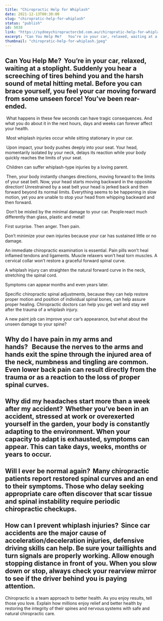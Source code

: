 ```yaml
---
title: "Chiropractic Help for Whiplash"
date: 2021-12-13T00:30:00
slug: "chiropratic-help-for-whiplash"
status: "publish"
id: 5038
link: "https://sydneychiropractorcbd.com.au/chiropratic-help-for-whiplash/"
excerpt: "Can You Help Me?   You’re in your car, relaxed, waiting at a stoplight. Suddenly you hear a screeching of tires behind you and the harsh sound of metal hitting metal. Before you can brace yourself, you feel your car moving forward from some unseen force! You’ve been rear-ended.    What happens in these few seconds can […]"
thumbnail: "chiropratic-help-for-whiplash.jpeg"
---
```


## Can You Help Me?  You’re in your car, relaxed, waiting at a stoplight. Suddenly you hear a screeching of tires behind you and the harsh sound of metal hitting metal. Before you can brace yourself, you feel your car moving forward from some unseen force! You’ve been rear-ended.  

 What happens in these few seconds can have tragic consequences. And what you do about it in the next hours, days and weeks can forever affect your health.  

 Most whiplash injuries occur while sitting stationary in your car.  

 Upon impact, your body pushes deeply into your seat. Your head, momentarily isolated by your neck, delays its reaction while your body quickly reaches the limits of your seat.  

 Children can suffer whiplash-type injuries by a loving parent.  

 Then, your body instantly changes directions, moving forward to the limits of your seat belt. Now, your head starts moving backward in the opposite direction! Unrestrained by a seat belt your head is jerked back and then forward beyond its normal limits. Everything seems to be happening in slow motion, yet you are unable to stop your head from whipping backward and then forward.  

 Don’t be misled by the minimal damage to your car. People react much differently than glass, plastic and metal!  

First surprise. Then anger. Then pain.  

Don’t minimize your own injuries because your car has sustained little or no damage.  

An immediate chiropractic examination is essential. Pain pills won’t heal inflamed tendons and ligaments. Muscle relaxers won’t heal torn muscles. A cervical collar won’t restore a graceful forward spinal curve.  

A whiplash injury can straighten the natural forward curve in the neck, stretching the spinal cord.  

Symptoms can appear months and even years later.  

Specific chiropractic spinal adjustments, because they can help restore proper motion and position of individual spinal bones, can help assure proper healing. Chiropractic doctors can help you get well and stay well after the trauma of a whiplash injury.  

A new paint job can improve your car’s appearance, but what about the unseen damage to your spine? 

## Why do I have pain in my arms and hands?   Because the nerves to the arms and hands exit the spine through the injured area of the neck, numbness and tingling are common. Even lower back pain can result directly from the trauma or as a reaction to the loss of proper spinal curves.  

## Why did my headaches start more than a week after my accident?  Whether you’ve been in an accident, stressed at work or overexerted yourself in the garden, your body is constantly adapting to the environment. When your capacity to adapt is exhausted, symptoms can appear. This can take days, weeks, months or years to occur.  

## Will I ever be normal again?  Many chiropractic patients report restored spinal curves and an end to their symptoms. Those who delay seeking appropriate care often discover that scar tissue and spinal instability require periodic chiropractic checkups.  

## How can I prevent whiplash injuries?  Since car accidents are the major cause of acceleration/deceleration injuries, defensive driving skills can help. Be sure your taillights and turn signals are properly working. Allow enough stopping distance in front of you. When you slow down or stop, always check your rearview mirror to see if the driver behind you is paying attention.   

Chiropractic is a team approach to better health. As you enjoy results, tell those you love. Explain how millions enjoy relief and better health by restoring the integrity of their spines and nervous systems with safe and natural chiropractic care.
